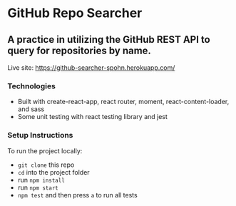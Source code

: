 # GitHub Repo Searcher
## A practice in utilizing the GitHub REST API to query for repositories by name.

Live site: https://github-searcher-spohn.herokuapp.com/

### Technologies

* Built with create-react-app, react router, moment, react-content-loader, and sass
* Some unit testing with react testing library and jest

### Setup Instructions

To run the project locally:
- `git clone` this repo
- `cd` into the project folder
- run `npm install`
- run `npm start`
- `npm test` and then press `a` to run all tests
